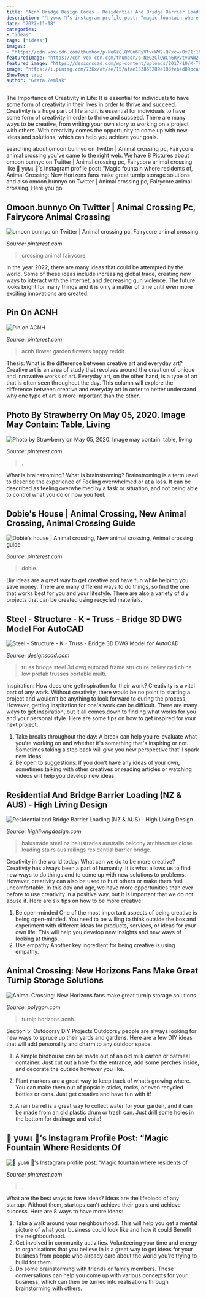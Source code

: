 ```yaml
---
title: "Acnh Bridge Design Codes ~ Residential And Bridge Barrier Loading (nz &amp; Aus)"
description: "💖 уυмι 💖’s instagram profile post: “magic fountain where residents of"
date: "2022-11-18"
categories:
- "ideas"
tags: ["ideas"]
images:
- "https://cdn.vox-cdn.com/thumbor/p-NeGzClQWCn6RyVtvuWW2-Q7xc=/0x71:1800x1013/fit-in/1200x630/cdn.vox-cdn.com/uploads/chorus_asset/file/19873727/turnip.jpg"
featuredImage: "https://cdn.vox-cdn.com/thumbor/p-NeGzClQWCn6RyVtvuWW2-Q7xc=/0x71:1800x1013/fit-in/1200x630/cdn.vox-cdn.com/uploads/chorus_asset/file/19873727/turnip.jpg"
featured_image: "https://designscad.com/wp-content/uploads/2017/10/K-TRUSS-RED-BRIDGE.jpg"
image: "https://i.pinimg.com/736x/af/ae/15/afae153855289e103febed09bcafacfb.jpg"
ShowToc: true
author: "Greta Zemlak"
---
```



The Importance of Creativity in Life: It is essential for individuals to have some form of creativity in their lives in order to thrive and succeed.
Creativity is a huge part of life and it is essential for individuals to have some form of creativity in order to thrive and succeed. There are many ways to be creative, from writing your own story to working on a project with others. With creativity comes the opportunity to come up with new ideas and solutions, which can help you achieve your goals.

	

		
searching about omoon.bunnyo on Twitter | Animal crossing pc, Fairycore animal crossing you've came to the right web. We have 8 Pictures about omoon.bunnyo on Twitter | Animal crossing pc, Fairycore animal crossing like 💖 уυмι 💖’s Instagram profile post: “Magic fountain where residents of, Animal Crossing: New Horizons fans make great turnip storage solutions and also omoon.bunnyo on Twitter | Animal crossing pc, Fairycore animal crossing. Here you go:
		
    
## Omoon.bunnyo On Twitter | Animal Crossing Pc, Fairycore Animal Crossing

<img loading=lazy src="https://i.pinimg.com/736x/af/ae/15/afae153855289e103febed09bcafacfb.jpg" onerror="this.onerror=null;this.src='https://tse4.mm.bing.net/th?id=OIP.8wkznKhHWecUbWYllypGUwHaEK&amp;pid=15.1';" alt="omoon.bunnyo on Twitter | Animal crossing pc, Fairycore animal crossing">

_Source: pinterest.com_

>crossing animal fairycore. 

	

In the year 2022, there are many ideas that could be attempted by the world. Some of these ideas include increasing global trade, creating new ways to interact with the internet, and decreasing gun violence. The future looks bright for many things and it is only a matter of time until even more exciting innovations are created.

    
## Pin On ACNH

<img loading=lazy src="https://i.pinimg.com/736x/80/8a/1c/808a1cfb340d5eda6761caaee66b65c9.jpg" onerror="this.onerror=null;this.src='https://tse2.mm.bing.net/th?id=OIP.NKQdPIZvws_ZIZSuRKLJkQHaEK&amp;pid=15.1';" alt="Pin on ACNH">

_Source: pinterest.com_

>acnh flower garden flowers happy reddit. 

	

Thesis: What is the difference between creative art and everyday art?
Creative art is an area of study that revolves around the creation of unique and innovative works of art. Everyday art, on the other hand, is a type of art that is often seen throughout the day. This column will explore the difference between creative and everyday art in order to better understand why one type of art is more important than the other.

    
## Photo By Strawberry On May 05, 2020. Image May Contain: Table, Living

<img loading=lazy src="https://i.pinimg.com/736x/9a/bc/45/9abc45379337042153a14620194065ef.jpg" onerror="this.onerror=null;this.src='https://tse3.mm.bing.net/th?id=OIP.RMRtFPZceVXwoy6c8U0PWgHaEK&amp;pid=15.1';" alt="Photo by Strawberry on May 05, 2020. Image may contain: table, living">

_Source: pinterest.com_

>. 

	

What is brainstroming?
What is brainstroming? Brainstroming is a term used to describe the experience of Feeling overwhelmed or at a loss. It can be described as feeling overwhelmed by a task or situation, and not being able to control what you do or how you feel.

    
## Dobie&#039;s House | Animal Crossing, New Animal Crossing, Animal Crossing Guide

<img loading=lazy src="https://i.pinimg.com/736x/6c/57/0c/6c570cbc89e340d7d4b5add2207de149.jpg" onerror="this.onerror=null;this.src='https://tse3.mm.bing.net/th?id=OIP.hUTBWI9gVypt0JJXrkO0oAHaEK&amp;pid=15.1';" alt="Dobie&#039;s house | Animal crossing, New animal crossing, Animal crossing guide">

_Source: pinterest.com_

>dobie. 

	

Diy ideas are a great way to get creative and have fun while helping you save money. There are many different ways to do things, so find the one that works best for you and your lifestyle. There are also a variety of diy projects that can be created using recycled materials.

    
## Steel - Structure - K - Truss - Bridge 3D DWG Model For AutoCAD

<img loading=lazy src="https://designscad.com/wp-content/uploads/2017/10/K-TRUSS-RED-BRIDGE.jpg" onerror="this.onerror=null;this.src='https://tse3.mm.bing.net/th?id=OIP.pAhYMRQljAm5aGZEmfToqwHaD0&amp;pid=15.1';" alt="Steel - Structure - K - Truss - Bridge 3D DWG Model for AutoCAD">

_Source: designscad.com_

>truss bridge steel 3d dwg autocad frame structure bailey cad china low prefab trusses portable multi. 

	

Inspiration: How does one getInspiration for their work?
Creativity is a vital part of any work. Without creativity, there would be no point to starting a project and wouldn't be anything to look forward to during the process. However, getting inspiration for one's work can be difficult. There are many ways to get inspiration, but it all comes down to finding what works for you and your personal style. Here are some tips on how to get inspired for your next project: 
1) Take breaks throughout the day: A break can help you re-evaluate what you're working on and whether it's something that's inspiring or not. Sometimes taking a step back will give you new perspective that'll spark new ideas. 
2) Be open to suggestions: If you don't have any ideas of your own, sometimes talking with other creatives or reading articles or watching videos will help you develop new ideas.

    
## Residential And Bridge Barrier Loading (NZ &amp; AUS) - High Living Design

<img loading=lazy src="http://highlivingdesign.com/wp-content/uploads/2016/10/Steel-balustrade-close-up.jpg" onerror="this.onerror=null;this.src='https://tse4.mm.bing.net/th?id=OIP.BQyUtaYjljmb6gA8W6JYUQHaE8&amp;pid=15.1';" alt="Residential and Bridge Barrier Loading (NZ &amp; AUS) - High Living Design">

_Source: highlivingdesign.com_

>balustrade steel nz balustrades australia balcony architecture close loading stairs aus railings residential barrier bridge. 

	

Creativity in the world today: What can we do to be more creative?
Creativity has always been a part of humanity. It is what allows us to find new ways to do things and to come up with new solutions to problems. However, creativity can also be used to hurt others or make them feel uncomfortable. In this day and age, we have more opportunities than ever before to use creativity in a positive way, but it is important that we do not abuse it. Here are six tips on how to be more creative: 
1. Be open-minded
One of the most important aspects of being creative is being open-minded. You need to be willing to think outside the box and experiment with different ideas for products, services, or ideas for your own life. This will help you develop new insights and new ways of looking at things. 
2. Use empathy
Another key ingredient for being creative is using empathy.

    
## Animal Crossing: New Horizons Fans Make Great Turnip Storage Solutions

<img loading=lazy src="https://cdn.vox-cdn.com/thumbor/p-NeGzClQWCn6RyVtvuWW2-Q7xc=/0x71:1800x1013/fit-in/1200x630/cdn.vox-cdn.com/uploads/chorus_asset/file/19873727/turnip.jpg" onerror="this.onerror=null;this.src='https://tse1.mm.bing.net/th?id=OIP.7fzDzLtfB1yNC8iRhsfauwHaD4&amp;pid=15.1';" alt="Animal Crossing: New Horizons fans make great turnip storage solutions">

_Source: polygon.com_

>turnip horizons acnh. 

	

Section 5: Outdoorsy DIY Projects
Outdoorsy people are always looking for new ways to spruce up their yards and gardens. Here are a few DIY ideas that will add personality and charm to any outdoor space.
1. A simple birdhouse can be made out of an old milk carton or oatmeal container. Just cut out a hole for the entrance, add some perches inside, and decorate the outside however you like.

2. Plant markers are a great way to keep track of what’s growing where. You can make them out of popsicle sticks, rocks, or even recycled bottles or cans. Just get creative and have fun with it!

3. A rain barrel is a great way to collect water for your garden, and it can be made from an old plastic drum or trash can. Just drill some holes in the bottom for drainage and voila!

    
## 💖 уυмι 💖’s Instagram Profile Post: “Magic Fountain Where Residents Of

<img loading=lazy src="https://i.pinimg.com/736x/57/3b/06/573b066749de32fa8c4a8e0def79c94c.jpg" onerror="this.onerror=null;this.src='https://tse4.mm.bing.net/th?id=OIP.X9xOZDuY2VSDUOI7gFEwLAHaFj&amp;pid=15.1';" alt="💖 уυмι 💖’s Instagram profile post: “Magic fountain where residents of">

_Source: pinterest.com_

>. 

	

What are the best ways to have ideas?
Ideas are the lifeblood of any startup. Without them, startups can't achieve their goals and achieve success. Here are 8 ways to have more ideas:
1. Take a walk around your neighbourhood. This will help you get a mental picture of what your business could look like and how it could Benefit the neighbourhood.
2. Get involved in community activities. Volunteering your time and energy to organisations that you believe in is a great way to get ideas for your business from people who already care about the world you're trying to build for them. 
3. Do some brainstorming with friends or family members. These conversations can help you come up with various concepts for your business, which can then be turned into realisations through brainstorming with others. 

